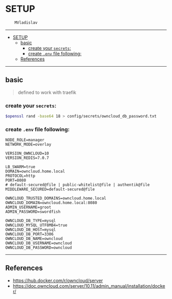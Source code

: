 # SETUP

```sh
    MVladislav
```

---

- [SETUP](#setup)
  - [basic](#basic)
    - [create your `secrets`:](#create-your-secrets)
    - [create `.env` file following:](#create-env-file-following)
  - [References](#references)

---

## basic

> defined to work with traefik

### create your `secrets`:

```sh
$openssl rand -base64 18 > config/secrets/owncloud_db_password.txt
```

### create `.env` file following:

```env
NODE_ROLE=manager
NETWORK_MODE=overlay

VERSION_OWNCLOUD=10
VERSION_REDIS=7.0.7

LB_SWARM=true
DOMAIN=owncloud.home.local
PROTOCOL=http
PORT=8080
# default-secured@file | public-whitelist@file | authentik@file
MIDDLEWARE_SECURED=default-secured@file

OWNCLOUD_TRUSTED_DOMAINS=owncloud.home.local
OWNCLOUD_DOMAIN=owncloud.home.local:8080
ADMIN_USERNAME=groot
ADMIN_PASSWORD=swordfish

OWNCLOUD_DB_TYPE=mysql
OWNCLOUD_MYSQL_UTF8MB4=true
OWNCLOUD_DB_HOST=mysql
OWNCLOUD_DB_PORT=3306
OWNCLOUD_DB_NAME=owncloud
OWNCLOUD_DB_USERNAME=owncloud
OWNCLOUD_DB_PASSWORD=owncloud
```

---

## References

- <https://hub.docker.com/r/owncloud/server>
- <https://doc.owncloud.com/server/10.11/admin_manual/installation/docker/>
